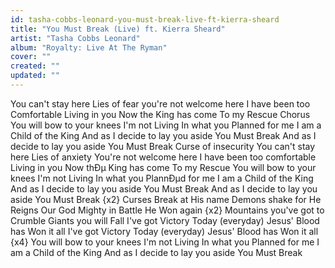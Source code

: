 ```yaml
---
id: tasha-cobbs-leonard-you-must-break-live-ft-kierra-sheard
title: "You Must Break (Live) ft. Kierra Sheard"
artist: "Tasha Cobbs Leonard"
album: "Royalty: Live At The Ryman"
cover: ""
created: ""
updated: ""
---
```


You can't stay here
Lies of fear you're not welcome here
I have been too Comfortable
Living in you
Now the King has come
To my Rescue
Chorus
You will bow to your knees
I'm not Living
In what you Planned for me
I am a Child of the King
And as I decide to lay you aside
You Must Break
And as I decide to lay you aside
You Must Break
Curse of insecurity
You can't stay here
Lies of anxiety
You're not welcome here
I have been too comfortable
Living in you
Now thÐµ King has come
To my Rescue
You will bow to your knees
I'm not Living
In what you PlannÐµd for me
I am a Child of the King
And as I decide to lay you aside
You Must Break
And as I decide to lay you aside
You Must Break {x2}
Curses Break at His name
Demons shake for He Reigns
Our God Mighty in Battle
He Won again {x2}
Mountains you've got to Crumble
Giants you will Fall
I've got Victory Today (everyday)
Jesus' Blood has Won it all
I've got Victory Today (everyday)
Jesus' Blood has Won it all {x4}
You will bow to your knees
I'm not Living
In what you Planned for me
I am a Child of the King
And as I decide to lay you aside
You Must Break
